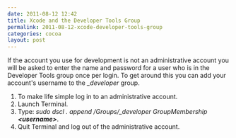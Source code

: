 ```yaml
---
date: 2011-08-12 12:42
title: Xcode and the Developer Tools Group
permalink: 2011-08-12-xcode-developer-tools-group
categories: cocoa
layout: post
---
```


If the account you use for development is not an administrative account you will be asked to enter the name and password for a user who is in the Developer Tools group once per login. To get around this you can add your account's username to the *_developer* group.

1. To make life simple log in to an administrative account.
2. Launch Terminal.
3. Type: *sudo dscl . append /Groups/_developer GroupMembership **&lt;username&gt;***.
4. Quit Terminal and log out of the administrative account.
